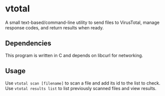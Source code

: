 # vtotal
A small text-based/command-line utility to send files to VirusTotal, manage response codes, and return results when ready. 

## Dependencies
This program is written in C and depends on libcurl for networking.

## Usage
Use `vtotal scan [filename]` to scan a file and add its id to the list to check.
Use `vtotal results list` to list previously scanned files and view results.
